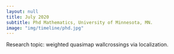 ```yaml
---
layout: null
title: July 2020
subtitle: Phd Mathematics, University of Minnesota, MN.
image: "img/timeline/phd.jpg"
---
```

Research topic: weighted quasimap wallcrossings via localization.